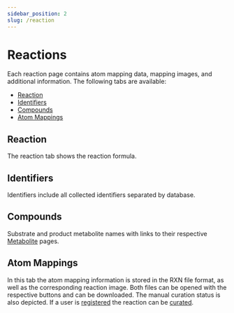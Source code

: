 ```yaml
---
sidebar_position: 2
slug: /reaction
---
```


# Reactions

Each reaction page contains atom mapping data, mapping images, and additional information. The following tabs are available:
- [Reaction](/docs/reaction#reaction)
- [Identifiers](/docs/reaction#identifiers)
- [Compounds](/docs/reaction#compounds)
- [Atom Mappings](/docs/reaction#atom-mappings)

## Reaction
The reaction tab shows the reaction formula.

## Identifiers
Identifiers include all collected identifiers separated by database.

## Compounds
Substrate and product metabolite names with links to their respective [Metabolite](/docs/metabolite) pages.

## Atom Mappings
In this tab the atom mapping information is stored in the RXN file format, as well as the corresponding reaction image. Both files can be opened with the respective buttons and can be downloaded. The manual curation status is also depicted. If a user is [registered](/docs/user-management#loginregistration) the reaction can be [curated](/docs/user-management#curation).
